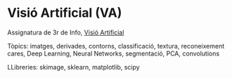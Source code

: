 # Visió Artificial (VA)

Assignatura de 3r de Info, [Visió Artificial](http://grad.ub.edu/grad3/plae/AccesInformePD?curs=2022&codiGiga=364315&idioma=CAT&recurs=publicacio)

Tòpics: imatges, derivades, contorns, classificació, textura, reconeixement cares, Deep Learning, Neural Networks, segmentació, PCA, convolutions

LLibreries: skimage, sklearn, matplotlib, scipy
